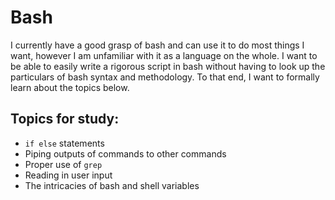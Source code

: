 # Bash
I currently have a good grasp of bash and can use it to do most things I want, however I am unfamiliar with it as a 
language on the whole. I want to be able to easily write a rigorous script in bash without having to look up 
the particulars of bash syntax and methodology. To that end, I want to formally learn about the topics below.   

## Topics for study:
* `if else` statements
* Piping outputs of commands to other commands
* Proper use of `grep`
* Reading in user input
* The intricacies of bash and shell variables
